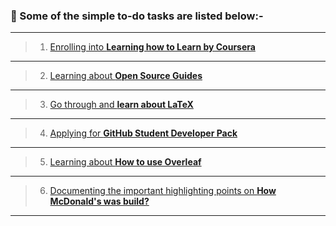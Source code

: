  <h3> 📌 Some of the simple to-do tasks are listed below:-  </h3>

---------------------------------------------------------------------------------------------------------------------------------------------------------------



>1. [Enrolling into **Learning how to Learn by Coursera**](https://www.coursera.org/learn/learning-how-to-learn) 
---------------------------------------------------------------------------------------------------------------------------------------------------------------
>2. [Learning about **Open Source Guides**](https://opensource.guide/)
---------------------------------------------------------------------------------------------------------------------------------------------------------------
>3. [Go through and **learn about LaTeX**](https://en.wikipedia.org/wiki/LaTeX)
---------------------------------------------------------------------------------------------------------------------------------------------------------------
>4. [Applying for **GitHub Student Developer Pack**](https://education.github.com/pack)
---------------------------------------------------------------------------------------------------------------------------------------------------------------
>5. [Learning about **How to use Overleaf**](https://www.overleaf.com/)
---------------------------------------------------------------------------------------------------------------------------------------------------------------
>6. [Documenting the important highlighting points on **How McDonald's was build?**](https://www.youtube.com/watch?v=fZhjv058j6o   )
---------------------------------------------------------------------------------------------------------------------------------------------------------------
